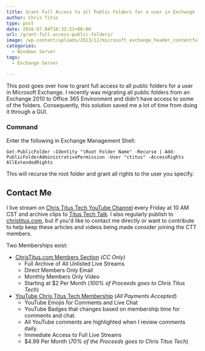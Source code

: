 ```yaml
---
title: Grant Full Access to all Public Folders for a user in Exchange
author: Chris Titus
type: post
date: 2016-07-04T16:32:21+00:00
url: /grant-full-access-public-folders/
image: /wp-content/uploads/2013/12/microsoft_exchange_header_contentfullwidth.jpg
categories:
  - Windows Server
tags:
  - Exchange Server

---
```

This post goes over how to grant full access to all public folders for a user in Microsoft Exchange. I recently was migrating all public folders from an Exchange 2010 to Office 365 Environment and didn&#8217;t have access to some of the folders. Consequently, this solution saved me a lot of time from doing it through a GUI.<!--more-->

### Command

Enter the following in Exchange Management Shell:

`Get-PublicFolder –Identity "\Root Folder Name" -Recurse | Add-PublicFolderAdministrativePermission -User "ctitus" -AccessRights AllExtendedRights`

This will recurse the root folder and grant all rights to the user you specify.

## Contact Me

I live stream on [Chris Titus Tech YouTube Channel][1] every Friday at 10 AM CST and archive clips to [Titus Tech Talk][2]. I also regularly publish to [christitus.com][3], but if you'd like to contact me directly or want to contribute to help keep these articles and videos being made consider joining the CTT members. 

Two Memberships exist:
- [ChrisTitus.com Members Section][4] (_CC Only_)
  - Full Archive of All Unlisted Live Streams
  - Direct Members Only Email
  - Monthly Members Only Video
  - Starting at $2 Per Month (_100% of Proceeds goes to Chris Titus Tech_)
- [YouTube Chris Titus Tech Membership][5] (_All Payments Accepted_)
  - YouTube Emojis for Comments and Live Chat
  - YouTube Badges that changes based on membership time for comments and chat.
  - All YouTube comments are highlighted when I review comments daily. 
  - Immediate Access to Full Live Streams
  - $4.99 Per Month (_70% of the Proceeds goes to Chris Titus Tech_)

 [1]: https://www.youtube.com/c/ChrisTitusTech
 [2]: https://www.youtube.com/c/ChrisTitusTechStreams
 [3]: https://christitus.com/
 [4]: https://portal.christitus.com
 [5]: https://links.christitus.com/join